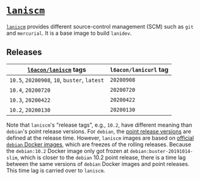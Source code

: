 # [`laniscm`][1]

[`laniscm`][1] provides different source-control management (SCM) such
as `git` and `mercurial`.
It is a base image to build `lanidev`.

## Releases

[`l6acon/laniscm`][1] tags | `l6acon/lanicurl` tag
--- | ---
`10.5`, `20200908`, `10`, `buster`, `latest` | `20200908`
`10.4`, `20200720`                           | `20200720`
`10.3`, `20200422`                           | `20200422`
`10.2`, `20200130`                           | `20200130`

Note that `laniscm`'s "release tags", e.g., `10.2`, have different
meaning than `debian`'s point release versions.
For `debian`, the
[point release versions](https://wiki.debian.org/DebianReleases/PointReleases)
are defined at the release time.
However, `laniscm` images are based on
[official `debian` Docker images](https://hub.docker.com/_/debian),
which are freezes of the rolling releases.
Because the `debian:10.2` Docker image only got frozen at
`debian:buster-20191014-slim`, which is closer to the `debian` 10.2
point release, there is a time lag between the same versions of
`debian` Docker images and point releases.
This time lag is carried over to `laniscm`.

[1]: https://hub.docker.com/repository/docker/l6acon/laniscm
